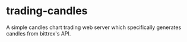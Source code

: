 # trading-candles
A simple candles chart trading web server which specifically generates candles from bittrex's API.
